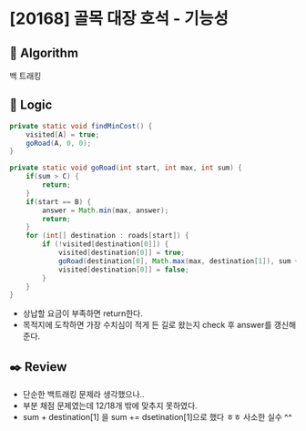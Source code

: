 # [20168] 골목 대장 호석 - 기능성

## :pushpin: **Algorithm**

백 트래킹

## :round_pushpin: **Logic**

```java
private static void findMinCost() {
	visited[A] = true;
	goRoad(A, 0, 0);
}

private static void goRoad(int start, int max, int sum) {
	if(sum > C) {
		return;
	}
	if(start == B) {
		answer = Math.min(max, answer);
		return;
	}
	for (int[] destination : roads[start]) {
		if (!visited[destination[0]]) {
			visited[destination[0]] = true;
			goRoad(destination[0], Math.max(max, destination[1]), sum + destination[1]);
			visited[destination[0]] = false;
		}
	}
}
```

- 상납할 요금이 부족하면 return한다.
- 목적지에 도착하면 가장 수치심이 적게 든 길로 왔는지 check 후 answer를 갱신해준다.

## :black_nib: **Review**

- 단순한 백트래킹 문제라 생각했으나..
- 부분 채점 문제였는데 12/18개 밖에 맞추지 못하였다.
- sum + destination[1] 을 sum += dsetination[1]으로 했다 ㅎㅎ 사소한 실수 ^^
